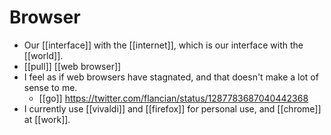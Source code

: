 # Browser

- Our [[interface]] with the [[internet]], which is our interface with the [[world]].
- [[pull]] [[web browser]]
- I feel as if web browsers have stagnated, and that doesn't make a lot of sense to me.
  - [[go]] https://twitter.com/flancian/status/1287783687040442368
- I currently use [[vivaldi]] and [[firefox]] for personal use, and [[chrome]] at [[work]].


